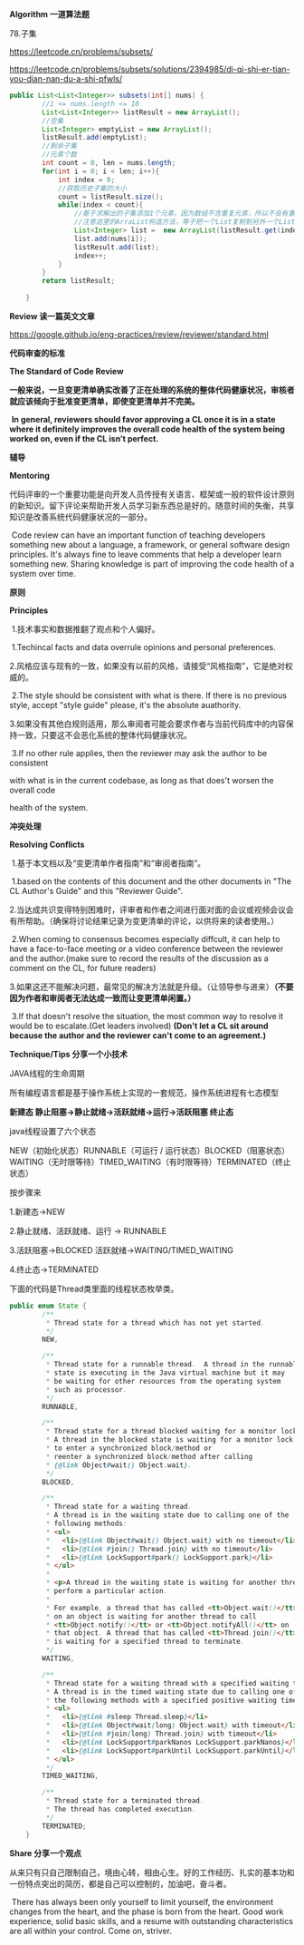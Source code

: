 **Algorithm 一道算法题**



78.子集

https://leetcode.cn/problems/subsets/

https://leetcode.cn/problems/subsets/solutions/2394985/di-qi-shi-er-tian-you-dian-nan-du-a-shi-pfwls/

```java
public List<List<Integer>> subsets(int[] nums) {
        //1 <= nums.length <= 10
        List<List<Integer>> listResult = new ArrayList();
        //空集
        List<Integer> emptyList = new ArrayList();
        listResult.add(emptyList);
        //剩余子集
        //元素个数
        int count = 0, len = nums.length;
        for(int i = 0; i < len; i++){
            int index = 0;
            //获取历史子集的大小
            count = listResult.size();
            while(index < count){
                //基于求解出的子集添加1个元素，因为数组不含重复元素，所以不会有重复子集。
                //注意这里的ArraList构造方法，等于把一个List复制到另外一个List（浅拷贝，equals还是true的，也看过了ArrayList的equals方法）
                List<Integer> list =  new ArrayList(listResult.get(index));
                list.add(nums[i]);
                listResult.add(list);
                index++;
            }
        }
        return listResult;
        
    }
```



**Review 读一篇英文文章**



https://google.github.io/eng-practices/review/reviewer/standard.html

**代码审查的标准**

**The Standard of Code Review**

​		**一般来说，一旦变更清单确实改善了正在处理的系统的整体代码健康状况，审核者就应该倾向于批准变更清单，即使变更清单并不完美。**

​		**In general, reviewers should favor approving a CL once it is in a state where it definitely improves the overall code health of the system being worked on, even if the CL isn’t perfect.**

**辅导**

**Mentoring**

​		代码评审的一个重要功能是向开发人员传授有关语言、框架或一般的软件设计原则的新知识。留下评论来帮助开发人员学习新东西总是好的。随意时间的失衡，共享知识是改善系统代码健康状况的一部分。

​		Code review can have an important function of teaching developers something new about a language, a framework, or general software design principles. It's always fine to leave comments that help a developer learn something new. Sharing knowledge is part of improving the code health of a system over time.

**原则**

**Principles**

​		1.技术事实和数据推翻了观点和个人偏好。

​		1.Techincal facts and data overrule opinions and personal preferences.

​		2.风格应该与现有的一致，如果没有以前的风格，请接受“风格指南”，它是绝对权威的。

​		2.The style should be consistent with what is there. If there is no previous style, accept "style guide" please, it's the absolute auathority.

​		3.如果没有其他白规则适用，那么审阅者可能会要求作者与当前代码库中的内容保持一致，只要这不会恶化系统的整体代码健康状况。

​		3.If no other rule applies,  then the reviewer may ask the author to be consistent 

with what is in the current codebase, as long as that does't worsen the overall code 

health of the system.

**冲突处理**

**Resolving Conflicts**

​		1.基于本文档以及“变更清单作者指南”和“审阅者指南”。

​		1.based on the contents of this document and the other documents in "The CL Author's Guide" and this "Reviewer Guide".

​		2.当达成共识变得特别困难时，评审者和作者之间进行面对面的会议或视频会议会有所帮助。（确保将讨论结果记录为变更清单的评论，以供将来的读者使用。）

​		2.When coming to consensus becomes especially diffcult, it can help to have a face-to-face meeting or a video conference between the reviewer and the author.(make sure to record the results of the discussion as a comment on the CL, for future readers)

​		3.如果这还不能解决问题，最常见的解决方法就是升级。（让领导参与进来）**（不要因为作者和审阅者无法达成一致而让变更清单闲置。）**

​		3.If that doesn't resolve the situation, the most common way to resolve it would be to escalate.(Get leaders involved) **(Don't let a CL sit around because the author and the reviewer can't come to an agreement.)**



**Technique/Tips 分享一个小技术**



JAVA线程的生命周期

​		所有编程语言都是基于操作系统上实现的一套规范，操作系统进程有七态模型

**新建态   静止阻塞->静止就绪->活跃就绪->运行->活跃阻塞  终止态**

java线程设置了六个状态

NEW（初始化状态）RUNNABLE（可运行 / 运行状态）BLOCKED（阻塞状态）WAITING（无时限等待）TIMED_WAITING（有时限等待）TERMINATED（终止状态）

按步骤来

1.新建态->NEW

2.静止就绪、活跃就绪、运行 -> RUNNABLE

3.活跃阻塞->BLOCKED  活跃就绪->WAITING/TIMED_WAITING

4.终止态->TERMINATED

下面的代码是Thread类里面的线程状态枚举类。

```java
public enum State {
        /**
         * Thread state for a thread which has not yet started.
         */
        NEW,

        /**
         * Thread state for a runnable thread.  A thread in the runnable
         * state is executing in the Java virtual machine but it may
         * be waiting for other resources from the operating system
         * such as processor.
         */
        RUNNABLE,

        /**
         * Thread state for a thread blocked waiting for a monitor lock.
         * A thread in the blocked state is waiting for a monitor lock
         * to enter a synchronized block/method or
         * reenter a synchronized block/method after calling
         * {@link Object#wait() Object.wait}.
         */
        BLOCKED,

        /**
         * Thread state for a waiting thread.
         * A thread is in the waiting state due to calling one of the
         * following methods:
         * <ul>
         *   <li>{@link Object#wait() Object.wait} with no timeout</li>
         *   <li>{@link #join() Thread.join} with no timeout</li>
         *   <li>{@link LockSupport#park() LockSupport.park}</li>
         * </ul>
         *
         * <p>A thread in the waiting state is waiting for another thread to
         * perform a particular action.
         *
         * For example, a thread that has called <tt>Object.wait()</tt>
         * on an object is waiting for another thread to call
         * <tt>Object.notify()</tt> or <tt>Object.notifyAll()</tt> on
         * that object. A thread that has called <tt>Thread.join()</tt>
         * is waiting for a specified thread to terminate.
         */
        WAITING,

        /**
         * Thread state for a waiting thread with a specified waiting time.
         * A thread is in the timed waiting state due to calling one of
         * the following methods with a specified positive waiting time:
         * <ul>
         *   <li>{@link #sleep Thread.sleep}</li>
         *   <li>{@link Object#wait(long) Object.wait} with timeout</li>
         *   <li>{@link #join(long) Thread.join} with timeout</li>
         *   <li>{@link LockSupport#parkNanos LockSupport.parkNanos}</li>
         *   <li>{@link LockSupport#parkUntil LockSupport.parkUntil}</li>
         * </ul>
         */
        TIMED_WAITING,

        /**
         * Thread state for a terminated thread.
         * The thread has completed execution.
         */
        TERMINATED;
    }

```



**Share 分享一个观点**



​		从来只有只自己限制自己，境由心转，相由心生。好的工作经历、扎实的基本功和一份特点突出的简历，都是自己可以控制的，加油吧，奋斗者。

​		There has always been only yourself to limit yourself, the environment changes from the heart, and the phase is born from the heart. Good work experience, solid basic skills, and a resume with outstanding characteristics are all within your control. Come on, striver.